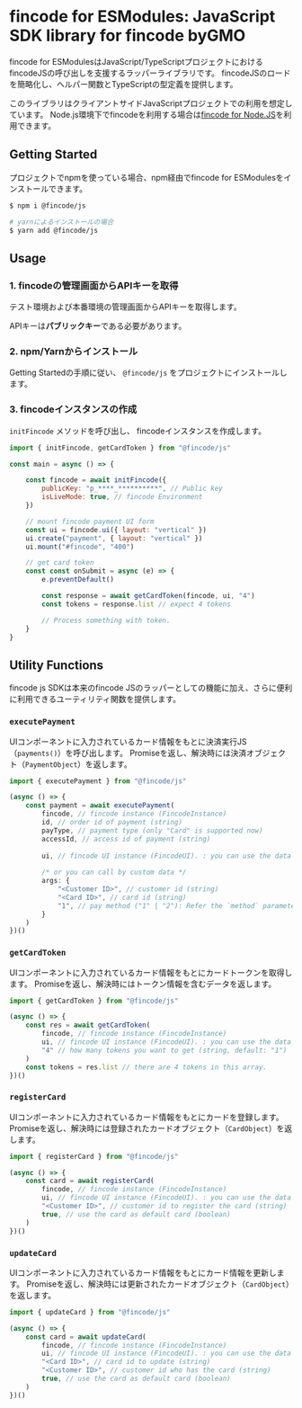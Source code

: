 # fincode for ESModules: JavaScript SDK library for fincode byGMO

fincode for ESModulesはJavaScript/TypeScriptプロジェクトにおけるfincodeJSの呼び出しを支援するラッパーライブラリです。 fincodeJSのロードを簡略化し、ヘルパー関数とTypeScriptの型定義を提供します。

このライブラリはクライアントサイドJavaScriptプロジェクトでの利用を想定しています。 Node.js環境下でfincodeを利用する場合は[fincode for Node.JS]()を利用できます。

## Getting Started
プロジェクトでnpmを使っている場合、npm経由でfincode for ESModulesをインストールできます。

```bash
$ npm i @fincode/js

# yarnによるインストールの場合
$ yarn add @fincode/js
```

## Usage
### 1. fincodeの管理画面からAPIキーを取得

テスト環境および本番環境の管理画面からAPIキーを取得します。

APIキーは**パブリックキー**である必要があります。

### 2. npm/Yarnからインストール

Getting Startedの手順に従い、 `@fincode/js` をプロジェクトにインストールします。

### 3. fincodeインスタンスの作成

`initFincode` メソッドを呼び出し、 fincodeインスタンスを作成します。

```js
import { initFincode, getCardToken } from "@fincode/js"

const main = async () => {

    const fincode = await initFincode({
        publicKey: "p_****_**********", // Public key
        isLiveMode: true, // fincode Environment
    })

    // mount fincode payment UI form
    const ui = fincode.ui({ layout: "vertical" })
    ui.create("payment", { layout: "vertical" })
    ui.mount("#fincode", "400")

    // get card token
    const const onSubmit = async (e) => {
        e.preventDefault()

        const response = await getCardToken(fincode, ui, "4")
        const tokens = response.list // expect 4 tokens

        // Process something with token.
    }
}
```

## Utility Functions

fincode js SDKは本来のfincode JSのラッパーとしての機能に加え、さらに便利に利用できるユーティリティ関数を提供します。

### `executePayment`
UIコンポーネントに入力されているカード情報をもとに決済実行JS（`payments()`）を呼び出します。
Promiseを返し、解決時には決済オブジェクト（`PaymentObject`）を返します。

```ts
import { executePayment } from "@fincode/js"

(async () => {
    const payment = await executePayment(
        fincode, // fincode instance (FincodeInstance)
        id, // order id of payment (string)
        payType, // payment type (only "Card" is supported now)
        accessId, // access id of payment (string)
        
        ui, // fincode UI instance (FincodeUI). : you can use the data input in the fincode ui component directly.
        
        /* or you can call by custom data */
        args: { 
            "<Customer ID>", // customer id (string)
            "<Card ID>", // card id (string)
            "1", // pay method ("1" | "2"): Refer the `method` parameter of request body of PUT /v1/payments/{id}
        }
    )
})()

```

### `getCardToken`
UIコンポーネントに入力されているカード情報をもとにカードトークンを取得します。
Promiseを返し、解決時にはトークン情報を含むデータを返します。

```ts
import { getCardToken } from "@fincode/js"

(async () => {
    const res = await getCardToken(
        fincode, // fincode instance (FincodeInstance)
        ui, // fincode UI instance (FincodeUI). : you can use the data input in the fincode ui component directly.
        "4" // how many tokens you want to get (string, default: "1")
    )
    const tokens = res.list // there are 4 tokens in this array.
})()
```

### `registerCard`
UIコンポーネントに入力されているカード情報をもとにカードを登録します。
Promiseを返し、解決時には登録されたカードオブジェクト（`CardObject`）を返します。

```ts
import { registerCard } from "@fincode/js"

(async () => {
    const card = await registerCard(
        fincode, // fincode instance (FincodeInstance)
        ui, // fincode UI instance (FincodeUI). : you can use the data input in the fincode ui component directly.
        "<Customer ID>", // customer id to register the card (string)
        true, // use the card as default card (boolean)
    )
})()
```

### `updateCard`
UIコンポーネントに入力されているカード情報をもとにカード情報を更新します。
Promiseを返し、解決時には更新されたカードオブジェクト（`CardObject`）を返します。

```ts
import { updateCard } from "@fincode/js"

(async () => {
    const card = await updateCard(
        fincode, // fincode instance (FincodeInstance)
        ui, // fincode UI instance (FincodeUI). : you can use the data input in the fincode ui component directly.
        "<Card ID>", // card id to update (string)
        "<Customer ID>", // customer id who has the card (string)
        true, // use the card as default card (boolean)
    )
})()
```